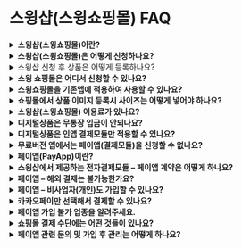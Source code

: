 # 스윙샵(스윙쇼핑몰) FAQ

<details>

<summary><strong>스윙샵(스윙쇼핑몰)이란?</strong></summary>

스윙샵은 누구나 쉽고 편리하게 나만의 쇼핑몰 앱을 만들 수 있는 쇼핑몰 앱제작 서비스!! 입니다.

간단하게 쇼핑몰 신청이 가능하고, 개발비, 구축비 등의 비용 없이 무료로 쇼핑몰 서비스를 이용할 수 있습니다.

**◆제작 비용 없이 무료로 스윙샵 이용이 가능합니다.**

**◆상품등록 및 관리 등의 손쉬운 운영관리가 가능합니다.**

**◆결제시스템을 구축하여, 실제 쇼핑몰과 같은 기능을 동일하게 구현할 수 있어요.**

**◆이미 만들어놓은 스윙 앱이 있다면, 기존 앱에 연동하여 스윙샵 기능을 이용할 수 있습ㄴ디ㅏ.**

**◆ 스윙샵 역시 사용자가 수시로 수정, 업데이트 할 수 있으며 운영에 필요한 모든 툴을 제공합니다.**

**◆ 스윙에서 제공하는 기능 – 푸시, 팝업 등의 마케팅 활용도 모두 이용할 수 있습니다.**



</details>

<details>

<summary><strong>스윙샵(스윙쇼핑몰)은 어떻게 신청하나요?</strong></summary>

A. 스윙 쇼핑몰은 **앱운영페이지 → 내메뉴 → ‘쇼핑몰(결제시스템)신청’**에서 신청하실 수 있습니다.

쇼핑몰서비스 \[결제모듈은] 사용/미사용을 선택해서 적용합니다.

처음에는 ‘미사용’으로 체크 후 스윙샵을 이용해주세요.

앱제작 완료되어 앱을 상용화할 때는 유료앱이용권 구매 후,  ‘사용’으로 변경해서 이용해주시면 됩니다.

스윙샵 신청은 별도 심사나 승인이 없기 때문에 신청 즉시 바로 스윙샵 메뉴를 이용할 수 있습니다.

![](https://wp.swing2app.co.kr/wp-content/uploads/2018/10/%EC%8A%A4%EC%9C%99%EC%83%B52-1.png)

<img src="https://s.w.org/images/core/emoji/11/svg/25b6.svg" alt="▶" data-size="line"> **** [**스윙샵 신청방법 상세보기**](https://wp.swing2app.co.kr/documentation/swingshop/apply/)

<img src="https://s.w.org/images/core/emoji/11/svg/25b6.svg" alt="▶" data-size="line">[**스윙샵 신청하러가기**](http://www.swing2app.co.kr/view/swing\_shop\_apply)



</details>

<details>

<summary>스윙샵 신청 후 상품은 어떻게 등록하나요?</summary>

스윙샵이 신청되면 스윙샵 메뉴가 앱운영 페이지에 생성됩니다.

스윙샵 메뉴에서 상품관리로 들어가서 카테고리 등록 후, 상품을 등록할 수 있습니다.

어떤 상품을 등록할지에 따라 방법이 다르기 때문에 스윙투앱에서 제공하는 상품등록 매뉴얼을 보시고 작업해주시기 바랍니다.

&#x20;

[1)실물상품 등록하기](https://wp.swing2app.co.kr/documentation/swingshop/registration/)

[2)예약상품 등록하기-날짜 예약상품](https://wp.swing2app.co.kr/documentation/swingshop/reservationproduct/)

[3)예약상품 등록하기 -날짜&시간 예약상품](https://wp.swing2app.co.kr/documentation/swingshop/timereservation-product/)

[4)디지털상품-PDF파일 등록하기](https://wp.swing2app.co.kr/documentation/swingshop/digital-pdf/)

[5)디지털상품-권한 변경 등록하기](https://wp.swing2app.co.kr/documentation/swingshop/authorized-sales/)

[6)디지털상품-영상파일 등록하기](https://wp.swing2app.co.kr/documentation/swingshop/video-file/)

[7)디지털상품-쿠폰등록하기](https://wp.swing2app.co.kr/documentation/swingshop/coupon/)

</details>

<details>

<summary><strong>스윙 쇼핑몰은 어디서 신청할 수 있나요?</strong></summary>

스윙쇼핑몰은 앱운영페이지>내메뉴> ‘쇼핑몰(결제시스템)신청’에서 신청하실 수 있습니다.\
쇼핑몰서비스-결제모듈은 사용/미사용을 선택해서 적용합니다.\
\
[**\[쇼핑몰 서비스 신청하러가기\]**](http://www.swing2app.co.kr/view/swing\_shop\_apply)

</details>

<details>

<summary><strong>스윙쇼핑몰을 기존앱에 적용하여 사용할 수 있나요?</strong></summary>

네 적용가능합니다. 스윙쇼핑몰은 내메뉴에서 신청해서 사용할 수 있는데요.&#x20;

기존에 만들어놓은 앱을 선택해놓고, 해당 앱에 쇼핑몰을 적용하여 이용할 수 있습니다.

따라서 새로 앱을 제작할 필요 없이, 기존에 만들어놓은 앱에 쇼핑몰 기능을 적용하여 이용하시면 됩니다.

</details>

<details>

<summary><strong>쇼핑몰에서 상품 이미지 등록시 사이즈는 어떻게 넣어야 하나요?</strong></summary>

상품등록시 권장 사이즈는 따로 없습니다.&#x20;

상품 이미지는 핸드폰 가로 사이즈에 맞춰서 자동으로 이미지 사이즈가 수정되어 들어갑니다.

</details>

<details>

<summary><strong>스윙샵(스윙쇼핑몰) 이용료가 있나요?</strong></summary>

스윙샵 기능은 무료로 이용할 수 있으며, 쇼핑몰 이용에 납부해야 하는 비용은 없습니다.

전자결제 서비스 페이앱 가입시 들어가는 비용이 있으나, 현재 페이앱 가입비 무료 이벤트를 진행중이기 때문에 무료로 판매점 가입도 가능합니다.

(무료 이벤트 종료일은 미정)

따라서 유료앱이용권 외에 쇼핑몰 기능과 관련하여 들어가는 비용은 없습니다.

</details>

<details>

<summary><strong>디지털상품은 무통장 입금이 안되나요?</strong></summary>

앱에서 디지털 상품- PDF,쿠폰, 영상파일, 권한 등을 판매할 경우는 인앱 결제 모듈을 적용해야 하며, 무통장입금을 하실 수 없습니다.

또한 일반 카드결제 역시 스토어에서는 허용하지 않기 때문에 디지털상품을 판매할 경우 애플과 구글에서 제공하는 인앱 결제모듈을 개발하여 앱에 적용해야 합니다.

무통장입금은 카드결제와 달리 사용자가 언제 입금을 했는지 결제시점을 알 수 없습니다.

결제를 하고 바로 제품을 넣어줘야 하는데(이용기간 등이 있으므로) 관리자가 일일이 관리를 하기가 어렵습니다.

그리고 해당 방법은 스토어에서도 허용되지 않는 결제시스템입니다.

디지털상품의 경우 눈에 보이지 않는 제품을 거래하는 것이기 때문에 별도의 전자결제 없이는 승인을 해주지 않습니다.

스윙샵에서도 무통장입금을 할 경우 신청이 되지 않도록 막아놓았습니다.

인앱을 하기 어렵고, 상품에 꼭 무통장 입금만 하셔야 한다면!!

스윙샵을 이용하지 말고, 게시판이나 공지사항에 입금 계좌번호를 적어놓고 사용자들에게 별도로 입금을 받는 방법으로 이용할 수 있습니다.

다만 해당 내용의(게시판에 계좌번호를 기재해서 돈을 지급 받는 방식) 앱은 앱스토어에는 출시가 불가하오니 참고해주세요!

</details>

<details>

<summary><strong>디지털상품은 인앱 결제모듈만 적용할 수 있나요?</strong></summary>

네 그렇습니다.

앱스토어, 플레이스토어 결제 정책에 따라 앱에서 실물상품을 제외한 디지털 상품(쿠폰, 권한, 파일등의 무형의 서비스)을 판매할 경우 페이앱을 포함 일반 전자결제시스템(카드결제, 무통장입금)은 적용 불가합니다.

(페이앱 가입이 가능해도, 스토어에서 허용하지 않습니다.)

따라서 디지털상품을 적용한 앱을 출시할 계획이라면 페이앱과 같은 전자결제시스템을 적용하는 것이 아니라 애플과 구글에서 제공하는 인앱 결제모듈을 따로 앱에 개발하여 적용해야 합니다.

\-인앱 상담은 문의 게시판(http://www.swing2app.co.kr/view/service\_qa), 업무시간 중은 실시간 채팅을 이용해주시기 바랍니다.

\-인앱은 개발작업이 필요하며 앱 내부 볼륨에 따라 개발 비용은 달라집니다. 상담 후 비용 안내가 가능합니다.

</details>

<details>

<summary><strong>무료버전 앱에서는 페이앱(결제모듈)을 신청할 수 없나요?</strong></summary>

스윙샵 이용은 무료버전앱에서도 모두 이용 가능합니다.

그러나 **페이앱을 신청하실 때에는(실제 결제모듈을 적용) 유료버전앱만 신청이 가능합니다.**

즉 결제서비스를 ‘미사용’으로 체크할 때에는 무료버전도 모두 이용이 가능하며**, ‘사용’으로 체크할 때에는 유료버전앱만 신청이 가능합니다.**

결제서비스(페이앱 신청)를 사용 할 경우는 상용화를 진행하는 것이므로, 유료버전 앱에서만 적용이 가능하구요.

</details>

<details>

<summary><strong>페이앱(PayApp)이란?</strong></summary>

&#x20;페이앱은 전자결제서비스 대행사로 온/오프라인 결제 서비스를 지원하는 업체입니다.

온라인 내 카드결제, 무통장입금, 휴대폰결제 등의 결제 서비스를 제공해주기 때문에 앱 내에서 쇼핑몰 기능이 있어서 결제를 진행해야 할 때는 반드시 페이앱과 같은 전자결제 시스템(모듈)을 연결해야 합니다.

스윙투앱은 페이앱과 제휴하여 스윙투앱에서 제작하는 앱에 페이앱 결제수단을 연동하여 결제가 되도록 지원해드리고 있습니다.

따라서 쇼핑몰 어플을 제작한다면, 페이앱에 판매점으로 가입을 해주셔야 하구요.

가입한 아이디를 앱에 적용하면 앱에서 실제 결제가 가능해집니다.

페이앱은 일반 카드 결제 외에 네이버페이, 카카오페이, 스마일페이, 페이코 결제수단을 모두 지원하기 때문에 다른 서비스를 별도 신청하지 않아도 됩니다.

</details>

<details>

<summary><strong>스윙샵에서 제공하는 전자결제모듈 – 페이앱 계약은 어떻게 하나요?</strong></summary>

쇼핑몰 신청시 결제서비스를 사용할지, 사용하지 않을지를 선택하게 되는데요.&#x20;

결제서비스를 사용 할 경우, 실제 결제가 가능하도록 앱에 결제모듈을 연결해야 합니다.&#x20;

스윙투앱은 전자결제 서비스 대행사인 페이앱(PayApp)과 제휴하고 있기 때문에 페이앱 홈페이지로 접속하여 판매점으로 가입을 진행해주셔야 합니다.

\-페이앱 홈페이지 [https://www.payapp.kr/](https://www.payapp.kr/)

\-가입 안내  [https://www.payapp.kr/homepage/guide/guide2.html](https://www.payapp.kr/homepage/guide/guide2.html)

\-제출서류 [https://www.payapp.kr/homepage/guide/guide3.html](https://www.payapp.kr/homepage/guide/guide3.html)

위의 가입 안내 및 제출서류를 확인하여 페이앱에 직접 가입을 진행해주시기 바랍니다.

</details>

<details>

<summary><strong>페이앱 – 해외 결제는 불가능한가요?</strong></summary>

네 해외결제 판매점은 페이앱 서비스를 이용할 수 없습니다.&#x20;

해외 결제로 운영되고 있는 판매점은 페이앱에 가입할 수 없기 때문에 인앱 결제나 다른 결제모듈 서비스를 이용하셔야 합니다.&#x20;

\_해당 정책은 페이앱에서 2018년 2월 22일 공지된 사항입니다.

</details>

<details>

<summary><strong>페이앱 – 비사업자(개인)도 가입할 수 있나요?</strong></summary>

비사업자(개인)도 페이앱 서비스에 가입하실 수는 있습니다.

그러나 최초 가입 후 페이앱에서 사업자 등록을 유도할 수 있으며, 사업자 등록이 없는 경우 과세 부담이 있을 수 있습니다.

또한 **★비사업자는 신용 카드 결제를 이용할 수 없습니다. \_금융감독원 시정조치로 2018.03.12 정책 시행​**

**카드 결제가 되지 않고, 가입시 휴대전화 결제로 기본 설정됩니다.**

카드 결제를 희망하신다면 사업자를 등록해주시기 바랍니다.

정책을 확인하고 이용에 참고하시기 바랍니다.

</details>

<details>

<summary><strong>카카오페이만 선택해서 결제할 수 있나요?</strong></summary>

네 페이앱 서비스 내에 카카오페이가 제공이 됩니다.

따라서 별도 카카오페이 서비스를 신청하지 않아도, 페이앱만 신청해도 카카오페이를 이용할 수 있습니다.

<img src="https://wp.swing2app.co.kr/wp-content/uploads/2018/09/%EA%B7%B8%EB%A6%BC1-1.jpg" alt="" data-size="original">

이미지 참고)페이앱 적용 – 결제방식 선택

&#x20;![](<../.gitbook/assets/캡처33 (1).png>)

만약 페이앱을 이용하지 않고, 따로 카카오페이만 앱에 적용한다면 아래 방법을 확인해주세요.

먼저 카카오페이 서비스를 적용하기 위해서는 스윙 유료이용권이 결제가 되어 있어야 합니다.

\*카카오페이 서비스는 스윙 유료이용권 확장형 이상부터 사용할 수 있습니다.

기본형으로 결제를 할 경우 카카오페이 서비스는 이용할 수 없고 스윙 유료이용권 – 확장형, 프리미엄만 적용됩니다.

그리고카카오페이는 스윙에서 제휴하는 서비스가 아니기 때문에 사용자가 직접 카카오페이 서비스에 문의하여 가맹점 승인을 받아야 합니다.

가맹점 승인 완료 후 상점 아이디를 받은 뒤, 스윙투앱으로 문의주시면 안내도와드리겠습니다.

[**⇒ 카카오페이 신규신청 홈페이지**](https://with.kakao.com/kakaopay/index)

</details>

<details>

<summary><strong>페이앱 가입 불가 업종을 알려주세요.</strong></summary>

**페이앱 가입 유의사항 불가업종 확인하기**

[https://payapplite.com/notice/view?articleNo=61](https://payapplite.com/notice/view?articleNo=61)

페이앱 가입 정책에 따라 심사가 거절될 수도 있습니다.

결제에 관련된 심사기 때문에 페이앱 쪽에서도 심사를 꼼꼼히 진행합니다.

가입 불가 업종을 확인해주세요.&#x20;



**\[가입 불가 업종]**&#x20;

**1) 상품을 현금으로 거래 하는 것이 아닌 캐쉬, 적립금 형태로 결제를 하는 경우**

**2) 도박, 불법 거래**

**3) 결제 시 구매자와 판매자가 다이렉트로 연결된 형태가 아닌, 중간 매매업자가 있는 경우**\
**(중간에서 수수료를 떼고 판매자에게 남은 금액 제공)**&#x20;

**4) 업종 확인이 어려운 경우(상품 확인 불가, 실제 거래 경로 확인 불가, 후원, 펀딩, 모금 등)**

**5) 컨텐츠 판매시 해당 컨텐츠가 증권,주식,파생상품 등 금융권 상품일 경우**

**6) 성인용품, 주류 등을 판매**&#x20;

**7) 모바일 상품권 판매, 포인트 충전 상품은 가입 불가**

**8) 업무 대행비용 (비자 신청 대행, 상품 구매 대행 등)**

스윙에서 페이앱을 신청해주신 분들도 위와 같은 사례로 심사가 거절된 사례가 많이 있습니다.

따라서 결제시스템을 적용하시기 위해서 위와 같은 항목들이 있지 않은지 체크해주세요.

페이앱 뿐만 아니라 모든 전자결제시스템에서는 심사가 오래걸리기도 하고 까다롭기 때문에 상품을 판매하려고 해도 승인이 잘 나지 않을 수 있음을 꼭 기억해주세요.

</details>

<details>

<summary><strong>쇼핑몰 결제 수단에는 어떤 것들이 있나요?</strong></summary>

일반 카드결제, 계좌이체, 소액결제(핸드폰결제) 가 기본으로 제공됩니다.&#x20;

그리고 페이앱에서 네이버페이, 카카오페이, 스마일페이, 페이코 결제수단을 모두 제공합니다.

페이앱만 앱에 적용해도 위의 결제 수단을 모두 이용할 수 있습니다.

</details>

<details>

<summary><strong>페이앱 관련 문의 및 가입 후 관리는 어떻게 하나요?</strong></summary>

페이앱 공식 홈페이지를 통해서 문의를 하실 수 있습니다. (카드 수수료, 정산일, 수수료 인상 문의 등)

**\*홈페이지:** [**https://www.payapp.kr**](https://www.payapp.kr/)

**\*고객센터: 1800-3772**

그리고 페이앱 가입이 완료된 사용자 역시 해당 사이트에서 로그인하시면 판매자 관리페이지에서 결제내역을 관리할 수 있습니다.

</details>



